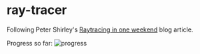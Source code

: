 # ray-tracer
Following Peter Shirley's [Raytracing in one weekend](https://raytracing.github.io/books/RayTracingInOneWeekend.html#outputanimage/theppmimageformat) blog article.

Progress so far:
![progress](https://github.com/graciexia8/ray-tracer/assets/15184219/b6abde48-8774-4f50-8eeb-23e5d7d0ce54)


